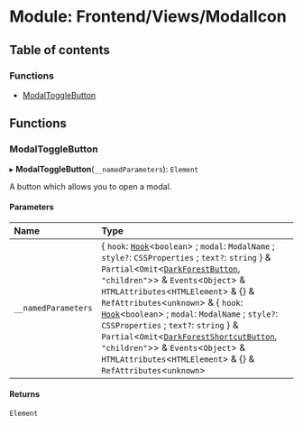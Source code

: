 # Module: Frontend/Views/ModalIcon

## Table of contents

### Functions

- [ModalToggleButton](Frontend_Views_ModalIcon.md#modaltogglebutton)

## Functions

### ModalToggleButton

▸ **ModalToggleButton**(`__namedParameters`): `Element`

A button which allows you to open a modal.

#### Parameters

| Name                | Type                                                                                                                                                                                                                                                                                                                                                                                                                                                                                                                                                                                                                                                                                                                              |
| :------------------ | :-------------------------------------------------------------------------------------------------------------------------------------------------------------------------------------------------------------------------------------------------------------------------------------------------------------------------------------------------------------------------------------------------------------------------------------------------------------------------------------------------------------------------------------------------------------------------------------------------------------------------------------------------------------------------------------------------------------------------------- |
| `__namedParameters` | { `hook`: [`Hook`](types_global_GlobalTypes.md#hook)<`boolean`\> ; `modal`: `ModalName` ; `style?`: `CSSProperties` ; `text?`: `string` } & `Partial`<`Omit`<[`DarkForestButton`](../classes/Frontend_Components_Btn.DarkForestButton.md), `"children"`\>\> & `Events`<`Object`\> & `HTMLAttributes`<`HTMLElement`\> & {} & `RefAttributes`<`unknown`\> & { `hook`: [`Hook`](types_global_GlobalTypes.md#hook)<`boolean`\> ; `modal`: `ModalName` ; `style?`: `CSSProperties` ; `text?`: `string` } & `Partial`<`Omit`<[`DarkForestShortcutButton`](../classes/Frontend_Components_Btn.DarkForestShortcutButton.md), `"children"`\>\> & `Events`<`Object`\> & `HTMLAttributes`<`HTMLElement`\> & {} & `RefAttributes`<`unknown`\> |

#### Returns

`Element`
